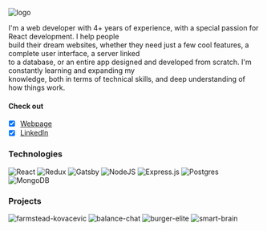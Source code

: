 ![logo](https://user-images.githubusercontent.com/101182691/174660783-73c7109b-c85d-4d9f-85c1-0a6252f42c39.gif)

I'm a web developer with 4+ years of experience, with a special passion for React development. I help people  
build their dream websites, whether they need just a few cool features, a complete user interface, a server linked  
to a database, or an entire app designed and developed from scratch. I'm constantly learning and expanding my  
knowledge, both in terms of technical skills, and deep understanding of how things work.  
#### Check out
- [x] [Webpage](https://thorn29.github.io)
- [x] [LinkedIn](https://www.linkedin.com/in/marko-mutic/)

### Technologies 
![React](https://img.shields.io/badge/react-%2320232a.svg?style=for-the-badge&logo=react&logoColor=%2361DAFB) ![Redux](https://img.shields.io/badge/redux-%23593d88.svg?style=for-the-badge&logo=redux&logoColor=white) ![Gatsby](https://img.shields.io/badge/Gatsby-%23663399.svg?style=for-the-badge&logo=gatsby&logoColor=white) ![NodeJS](https://img.shields.io/badge/node.js-6DA55F?style=for-the-badge&logo=node.js&logoColor=white) ![Express.js](https://img.shields.io/badge/express.js-%23404d59.svg?style=for-the-badge&logo=express&logoColor=%2361DAFB) ![Postgres](https://img.shields.io/badge/postgres-%23316192.svg?style=for-the-badge&logo=postgresql&logoColor=white) ![MongoDB](https://img.shields.io/badge/MongoDB-%234ea94b.svg?style=for-the-badge&logo=mongodb&logoColor=white)  

### Projects
![farmstead-kovacevic](https://user-images.githubusercontent.com/101182691/174673797-740c60ea-9b8e-4340-aaeb-2c329fba544c.gif)
![balance-chat](https://user-images.githubusercontent.com/101182691/174673919-39e37263-7568-429d-9f5c-973feff3de8e.gif)
![burger-elite](https://user-images.githubusercontent.com/101182691/174673953-a03b0f68-a918-49ae-a4fd-588c8db55480.gif)
![smart-brain](https://user-images.githubusercontent.com/101182691/174673973-99ed89ef-5997-4859-9c04-076f592a7de9.gif)





